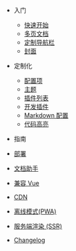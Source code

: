 - 入门
  - [快速开始](zh-cn/quickstart.md)
  - [多页文档](zh-cn/more-pages.md)
  - [定制导航栏](zh-cn/custom-navbar.md)
  - [封面](zh-cn/cover.md)

- 定制化
  - [配置项](zh-cn/configuration.md)
  - [主题](zh-cn/themes.md)
  - [插件列表](zh-cn/plugins.md)
  - [开发插件](zh-cn/write-a-plugin.md)
  - [Markdown 配置](zh-cn/markdown.md)
  - [代码高亮](zh-cn/language-highlight.md)

- 指南
 - [部署](zh-cn/deploy.md)
 - [文档助手](zh-cn/helpers.md)
 - [兼容 Vue](zh-cn/vue.md)
 - [CDN](zh-cn/cdn.md)
 - [离线模式(PWA)](zh-cn/pwa.md)
  - [服务端渲染 (SSR)](zh-cn/ssr.md)

- [Changelog](zh-cn/changelog.md)
